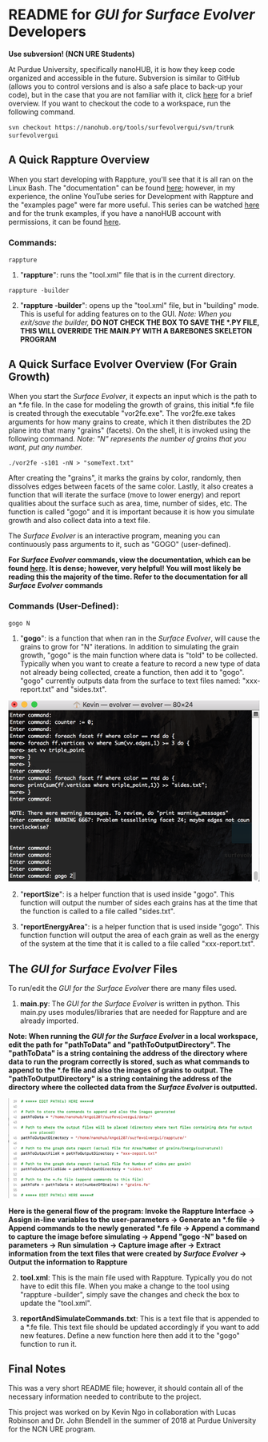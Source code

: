 # README for *GUI for Surface Evolver* Developers

**Use subversion! (NCN URE Students)**

At Purdue University, specifically nanoHUB, it is how they keep code organized and accessible in the future. Subversion is similar to GitHub (allows you to control versions and is also a safe place to back-up your code), but in the case that you are not familiar with it, click [here](https://www.thegeekstuff.com/2011/04/svn-command-examples/) for a brief overview. If you want to checkout the code to a workspace, run the following command.

~~~~~
svn checkout https://nanohub.org/tools/surfevolvergui/svn/trunk surfevolvergui
~~~~~

## A Quick Rappture Overview
When you start developing with Rappture, you'll see that it is all ran on the Linux Bash. The "documentation" can be found [here](https://nanohub.org/infrastructure/rappture/wiki/Documentation); however, in my experience, the online YouTube series for Development with Rappture and the "examples page" were far more useful. This series can be watched [here](https://youtu.be/2g7lgOr8SJ4) and for the trunk examples, if you have a nanoHUB account with permissions, it can be found [here](https://nanohub.org/infrastructure/rappture/browser/trunk/examples/zoo?order=name).

### Commands:
~~~~
rappture
~~~~
1. "**rappture**": runs the "tool.xml" file that is in the current directory.
 
~~~~
rappture -builder
~~~~
2. "**rappture -builder**": opens up the "tool.xml" file, but in "building" mode. This is useful for adding features on to the GUI. *Note: When you exit/save the builder,* **__DO NOT CHECK THE BOX TO SAVE THE \*.PY FILE, THIS WILL OVERRIDE THE MAIN.PY WITH A BAREBONES SKELETON PROGRAM__**

## A Quick Surface Evolver Overview (For Grain Growth)
When you start the *Surface Evolver*, it expects an input which is the path to an \*.fe file. In the case for modeling the growth of grains, this initial \*.fe file is created through the executable "vor2fe.exe". The vor2fe.exe takes arguments for how many grains to create, which it then distributes the 2D plane into that many "grains" (facets). On the shell, it is invoked using the following command. *Note: "N" represents the number of grains that you want, put any number.*

~~~~
./vor2fe -s101 -nN > "someText.txt"
~~~~

After creating the "grains", it marks the grains by color, randomly, then dissolves edges between facets of the same color. Lastly, it also creates a function that will iterate the surface (move to lower energy) and report qualities about the surface such as area, time, number of sides, etc. The function is called "gogo" and it is important because it is how you simulate growth and also collect data into a text file.

The *Surface Evolver* is an interactive program, meaning you can continuously pass arguments to it, such as "GOGO" (user-defined).

**For *Surface Evolver* commands, view the documentation, which can be found [here](http://facstaff.susqu.edu/brakke/evolver/html/evolver.htm). It is dense; however, very helpful! You will most likely be reading this the majority of the time. Refer to the documentation for all *Surface Evolver* commands**

### Commands (User-Defined):
~~~~
gogo N
~~~~
1. "**gogo**": is a function that when ran in the *Surface Evolver*, will cause the grains to grow for "N" iterations. In addition to simulating the grain growth, "gogo" is the main function where data is "told" to be collected. Typically when you want to create a feature to record a new type of data not already being collected, create a function, then add it to "gogo". "gogo" currently outputs data from the surface to text files named: "xxx-report.txt" and "sides.txt".

<img src="/docs/gogoDemo.png"/>

2. "**reportSize**": is a helper function that is used inside "gogo". This function will output the number of sides each grains has at the time that the function is called to a file called "sides.txt".

3. "**reportEnergyArea**": is a helper function that is used inside "gogo". This function function will output the area of each grain as well as the energy of the system at the time that it is called to a file called "xxx-report.txt".

## The *GUI for Surface Evolver* Files
To run/edit the *GUI for the Surface Evolver* there are many files used.
1. **main.py**: The *GUI for the Surface Evolver* is written in python. This main.py uses modules/libraries that are needed for Rappture and are already imported.

**Note: When running the *GUI for the Surface Evolver* in a local workspace, edit the path for "pathToData" and "pathToOutputDirectory". The "pathToData" is a string containing the address of the directory where data to run the program correctly is stored, such as what commands to append to the \*.fe file and also the images of grains to output. The "pathToOutputDirectory" is a string containing the address of the directory where the collected data from the *Surface Evolver* is outputted.**

<img src="/docs/changePaths.png"/>

**Here is the general flow of the program:
Invoke the Rappture Interface &rarr; Assign in-line variables to the user-parameters &rarr; Generate an \*.fe file &rarr; Append commands to the newly generated \*.fe file &rarr; Append a command to capture the image before simulating &rarr; Append "gogo -N" based on parameters &rarr; Run simulation &rarr; Capture image after &rarr; Extract information from the text files that were created by *Surface Evolver* &rarr; Output the information to Rappture**

2. **tool.xml**: This is the main file used with Rappture. Typically you do not have to edit this file. When you make a change to the tool using "rappture -builder", simply save the changes and check the box to update the "tool.xml".

3. **reportAndSimulateCommands.txt**: This is a text file that is appended to a *.fe file. This text file should be updated accordingly if you want to add new features. Define a new function here then add it to the "gogo" function to run it.

## Final Notes

This was a very short README file; however, it should contain all of the necessary information needed to contribute to the project.

This project was worked on by Kevin Ngo in collaboration with Lucas Robinson and Dr. John Blendell in the summer of 2018 at Purdue University for the NCN URE program.
